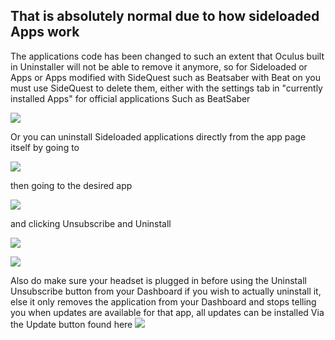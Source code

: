 ## That is absolutely normal due to how sideloaded Apps work

The applications code has been changed to such an extent that Oculus built in Uninstaller will not be able to remove it anymore, so for Sideloaded or Apps or Apps modified with SideQuest such as Beatsaber with Beat on you must use SideQuest to delete them, either with the settings tab in "currently installed Apps" for official applications Such as BeatSaber

![](https://cdn.discordapp.com/attachments/608376262347587595/608446098796838916/Screenshot_1084.png)


Or you can uninstall Sideloaded applications directly from the app page itself by going to

![](https://cdn.discordapp.com/attachments/608376262347587595/608452765387194379/Dashboard_zoomed.png)

then going to the desired app

![](https://cdn.discordapp.com/attachments/608376262347587595/608453849761447946/open_dashboard_app.png)

and clicking Unsubscribe and Uninstall

![](https://cdn.discordapp.com/attachments/608376262347587595/60845036.5452582952/Open_subscriped_app.png)

![](https://cdn.discordapp.com/attachments/608376262347587595/608450707464388620/Unsub_and_uninstall.png)

Also do make sure your headset is plugged in before using the Uninstall Unsubscribe button from your Dashboard if you wish to actually uninstall it, else it only removes the application from your Dashboard and stops telling you when updates are available for that app, all updates can be installed Via the Update button found here
![](https://cdn.discordapp.com/attachments/608376262347587595/608458447771533336/updates2.png)